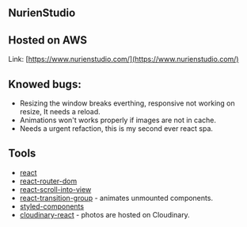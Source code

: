 ## NurienStudio

## Hosted on AWS

Link: [https://www.nurienstudio.com/](https://www.nurienstudio.com/)

## Knowed bugs:

* Resizing the window breaks everthing, responsive not working on resize, It needs a reload.
* Animations won't works properly if images are not in cache.
* Needs a urgent refaction, this is my second ever react spa.

## Tools

* [react](https://es.reactjs.org/)
* [react-router-dom](https://www.npmjs.com/package/react-router-dom)
* [react-scroll-into-view](https://www.npmjs.com/package/react-scroll-into-view)
* [react-transition-group](https://www.npmjs.com/package/react-transition-group) - animates unmounted components.
* [styled-components](https://www.npmjs.com/package/styled-components)
* [cloudinary-react](https://cloudinary.com/documentation/react_integration) - photos are hosted on Cloudinary.
